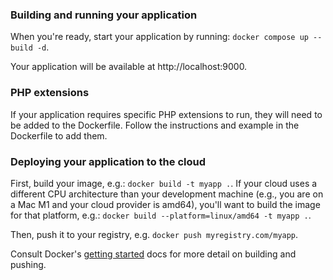 ### Building and running your application

When you're ready, start your application by running:
`docker compose up --build -d`.

Your application will be available at http://localhost:9000.

### PHP extensions

If your application requires specific PHP extensions to run, they will need to be added to the Dockerfile. Follow the instructions and example in the Dockerfile to add them.

### Deploying your application to the cloud

First, build your image, e.g.: `docker build -t myapp .`.
If your cloud uses a different CPU architecture than your development
machine (e.g., you are on a Mac M1 and your cloud provider is amd64),
you'll want to build the image for that platform, e.g.:
`docker build --platform=linux/amd64 -t myapp .`.

Then, push it to your registry, e.g. `docker push myregistry.com/myapp`.

Consult Docker's [getting started](https://docs.docker.com/go/get-started-sharing/)
docs for more detail on building and pushing.
